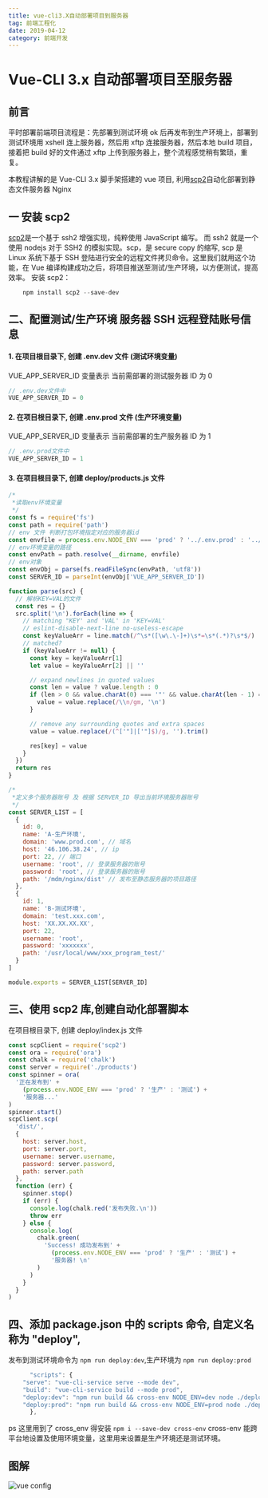 ```yaml
---
title: vue-cli3.X自动部署项目到服务器
tag: 前端工程化
date: 2019-04-12
category: 前端开发
---
```


# Vue-CLI 3.x 自动部署项目至服务器

## 前言

平时部署前端项目流程是：先部署到测试环境 ok 后再发布到生产环境上，部署到测试环境用 xshell 连上服务器，然后用 xftp 连接服务器，然后本地 build 项目，接着把 build 好的文件通过 xftp 上传到服务器上，整个流程感觉稍有繁琐，重复。

本教程讲解的是 Vue-CLI 3.x 脚手架搭建的 vue 项目, 利用[scp2](https://link.juejin.im?target=https%3A%2F%2Fgithub.com%2Fspmjs%2Fnode-scp2)自动化部署到静态文件服务器 Nginx

## 一 安装 scp2

[scp2](https://link.juejin.im?target=https%3A%2F%2Fgithub.com%2Fspmjs%2Fnode-scp2)是一个基于 ssh2 增强实现，纯粹使用 JavaScript 编写。 而 ssh2 就是一个使用 nodejs 对于 SSH2 的模拟实现。scp，是 secure copy 的缩写, scp 是 Linux 系统下基于 SSH 登陆进行安全的远程文件拷贝命令。这里我们就用这个功能，在 Vue 编译构建成功之后，将项目推送至测试/生产环境，以方便测试，提高效率。 安装 scp2：

```js
    npm install scp2 --save-dev
```

## 二、配置测试/生产环境 服务器 SSH 远程登陆账号信息

#### 1\. 在项目根目录下, 创建 .env.dev 文件 (测试环境变量)

VUE_APP_SERVER_ID 变量表示 当前需部署的测试服务器 ID 为 0

```js
// .env.dev文件中
VUE_APP_SERVER_ID = 0
```

#### 2\. 在项目根目录下, 创建 .env.prod 文件 (生产环境变量)

VUE_APP_SERVER_ID 变量表示 当前需部署的生产服务器 ID 为 1

```js
// .env.prod文件中
VUE_APP_SERVER_ID = 1
```

#### 3\. 在项目根目录下, 创建 deploy/products.js 文件

```js
/*
 *读取env环境变量
 */
const fs = require('fs')
const path = require('path')
// env 文件 判断打包环境指定对应的服务器id
const envfile = process.env.NODE_ENV === 'prod' ? '../.env.prod' : '../.env.dev'
// env环境变量的路径
const envPath = path.resolve(__dirname, envfile)
// env对象
const envObj = parse(fs.readFileSync(envPath, 'utf8'))
const SERVER_ID = parseInt(envObj['VUE_APP_SERVER_ID'])

function parse(src) {
  // 解析KEY=VAL的文件
  const res = {}
  src.split('\n').forEach(line => {
    // matching "KEY' and 'VAL' in 'KEY=VAL'
    // eslint-disable-next-line no-useless-escape
    const keyValueArr = line.match(/^\s*([\w\.\-]+)\s*=\s*(.*)?\s*$/)
    // matched?
    if (keyValueArr != null) {
      const key = keyValueArr[1]
      let value = keyValueArr[2] || ''

      // expand newlines in quoted values
      const len = value ? value.length : 0
      if (len > 0 && value.charAt(0) === '"' && value.charAt(len - 1) === '"') {
        value = value.replace(/\\n/gm, '\n')
      }

      // remove any surrounding quotes and extra spaces
      value = value.replace(/(^['"]|['"]$)/g, '').trim()

      res[key] = value
    }
  })
  return res
}

/*
 *定义多个服务器账号 及 根据 SERVER_ID 导出当前环境服务器账号
 */
const SERVER_LIST = [
  {
    id: 0,
    name: 'A-生产环境',
    domain: 'www.prod.com', // 域名
    host: '46.106.38.24', // ip
    port: 22, // 端口
    username: 'root', // 登录服务器的账号
    password: 'root', // 登录服务器的账号
    path: '/mdm/nginx/dist' // 发布至静态服务器的项目路径
  },
  {
    id: 1,
    name: 'B-测试环境',
    domain: 'test.xxx.com',
    host: 'XX.XX.XX.XX',
    port: 22,
    username: 'root',
    password: 'xxxxxxx',
    path: '/usr/local/www/xxx_program_test/'
  }
]

module.exports = SERVER_LIST[SERVER_ID]
```

## 三、使用 scp2 库,创建自动化部署脚本

在项目根目录下, 创建 deploy/index.js 文件

```js
const scpClient = require('scp2')
const ora = require('ora')
const chalk = require('chalk')
const server = require('./products')
const spinner = ora(
  '正在发布到' +
    (process.env.NODE_ENV === 'prod' ? '生产' : '测试') +
    '服务器...'
)
spinner.start()
scpClient.scp(
  'dist/',
  {
    host: server.host,
    port: server.port,
    username: server.username,
    password: server.password,
    path: server.path
  },
  function (err) {
    spinner.stop()
    if (err) {
      console.log(chalk.red('发布失败.\n'))
      throw err
    } else {
      console.log(
        chalk.green(
          'Success! 成功发布到' +
            (process.env.NODE_ENV === 'prod' ? '生产' : '测试') +
            '服务器! \n'
        )
      )
    }
  }
)
```

## 四、添加 package.json 中的 scripts 命令, 自定义名称为 "deploy",

发布到测试环境命令为 `npm run deploy:dev`,生产环境为 `npm run deploy:prod`

```js
      "scripts": {
    "serve": "vue-cli-service serve --mode dev",
    "build": "vue-cli-service build --mode prod",
    "deploy:dev": "npm run build && cross-env NODE_ENV=dev node ./deploy",
    "deploy:prod": "npm run build && cross-env NODE_ENV=prod node ./deploy",
      },

```

ps 这里用到了 cross_env 得安装 `npm i --save-dev cross-env` cross-env 能跨平台地设置及使用环境变量，这里用来设置是生产环境还是测试环境。

## 图解

<img alt="vue config" class="lazyload" src="https://user-gold-cdn.xitu.io/2019/4/1/169d81456e6dc85c?imageView2/0/w/1280/h/960/ignore-error/1" data-width="891" data-height="962">
